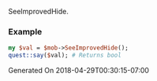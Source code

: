 SeeImprovedHide.
### Example

```perl
my $val = $mob->SeeImprovedHide();
quest::say($val); # Returns bool
```


Generated On 2018-04-29T00:30:15-07:00